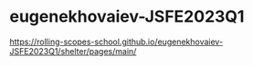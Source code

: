 # eugenekhovaiev-JSFE2023Q1
https://rolling-scopes-school.github.io/eugenekhovaiev-JSFE2023Q1/shelter/pages/main/
